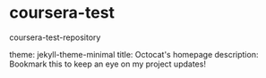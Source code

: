 # coursera-test
coursera-test-repository

theme: jekyll-theme-minimal
title: Octocat's homepage
description: Bookmark this to keep an eye on my project updates!
